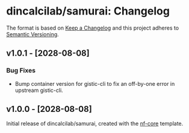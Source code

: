 # dincalcilab/samurai: Changelog

The format is based on [Keep a Changelog](https://keepachangelog.com/en/1.0.0/)
and this project adheres to [Semantic Versioning](https://semver.org/spec/v2.0.0.html).

## v1.0.1 - [2028-08-08]

### Bug Fixes

- Bump container version for gistic-cli to fix an off-by-one error in upstream gistic-cli.

## v1.0.0 - [2028-08-08]

Initial release of dincalcilab/samurai, created with the [nf-core](https://nf-co.re/) template.
